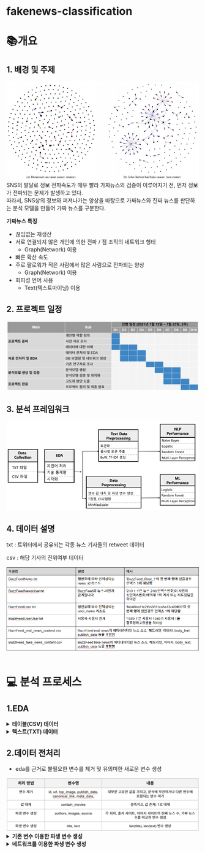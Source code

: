 # fakenews-classification

# 📚개요
## 1. 배경 및 주제
<div style="text-align: center;">
  <img src="./images/newsnetwork.png" /> <br>
</div>
SNS의 발달로 정보 전파속도가 매우 빨라 가짜뉴스의 검증이 이루어지기 전, 먼저 정보가 전파되는 문제가 발생하고 있다.
<br>
따라서, SNS상의 정보와 퍼져나가는 양상을 바탕으로 가짜뉴스와 진짜 뉴스를 판단하는 분석 모델을 만들어 가짜 뉴스를 구분한다.

<br>

**가짜뉴스 특징**
- 끊임없는 재생산
- 서로 연결되지 않은 개인에 의한 전파 / 점 조직의 네트워크 형태
    - Graph(Network) 이용
- 빠른 확산 속도
- 주로 팔로워가 적은 사람에서 많은 사람으로 전파되는 양상
    - Graph(Network) 이용
- 회피성 언어 사용 
    - Text(텍스트마이닝) 이용


## 2. 프로젝트 일정

<div style="text-align: center;">
  <img src="./images/schedule.png" /> <br>
</div>

## 3. 분석 프레임워크

<div style="text-align: center;">
  <img src="./images/framework.png" /> <br>
</div>

## 4. 데이터 설명
txt : 트위터에서 공유되는 각종 뉴스 기사들의 retweet 데이터

csv : 해당 기사의 진위여부 데이터

<div style="text-align: center;">
  <img src="./images/data.png" /> <br>
</div>
<br>

# 💻 분석 프로세스

## 1.EDA
<details><summary> <b> 테이블(CSV) 데이터 </b> </summary>
<p>
	
- 기술통계량
<div style="text-align: center;">
  <img src="./images/describe.png" /> <br>
</div>

- 결측치 <br>
<div style="text-align: center;">
  <img src="./images/na.png" /> <br>
</div>

- 막대 그래프 <br>
<div style="text-align: center;">
  <img src="./images/barchart.png" /> <br>
</div>

 <br>

</p>
</details>

<details><summary> <b> 텍스트(TXT) 데이터 </b> </summary>
<p>
	
- title 변수의 길이, 토큰 수, 토큰 길이
<div style="text-align: center;">
  <img src="./images/title_hist.png" /> <br>
</div>

- text 변수의 길이, 토큰 수, 토큰 길이  <br>
<div style="text-align: center;">
  <img src="./images/text_hist.png" /> <br>
</div>

- title, text 변수 REAL/FAKE 뉴스 품사 통계 <br>
<div style="text-align: center;">
  <img src="./images/품사통계.png" /> <br>
</div>

- 기사 본문 품사가 동사, 형용사, 부사인 빈도 수 상위 50개 단어 <br>
<div style="text-align: center;">
  <img src="./images/기사품사.png" /> <br>
</div>

 <br>
  
</p>
</details>

## 2.데이터 전처리
- eda를 근거로 불필요한 변수를 제거 및 유의미한 새로운 변수 생성
<div style="text-align: center;">
  <img src="./images/전처리.png" /> <br>
</div>

<details><summary> <b> 기존 변수 이용한 파생 변수 생성 </b> </summary>
<p>

- author, images, source 세가지 변수 이용하여 파생 변수 생성
<div style="text-align: center;">
  <img src="./images/파생변수.png" /> <br>
</div>
	
<div style="text-align: center;">
  <img src="./images/작가변수.png" /> <br>
</div>

- author 개인의 fake/real news 작성 횟수를 고려해 점수 부여
(author의 신뢰도)

- 각 뉴스별 author 신뢰도의 평균 
→ author score 변수 생성

- images, source 또한 같은 방식으로 진행
 <br>

</p>
</details>

<details><summary> <b> 네트워크를 이용한 파생 변수 생성 </b> </summary>
<p>
	
- 팔로우-팔로워 네트워크 이용하여 파생 변수 생성
<div style="text-align: center;">
  <img src="./images/네트워크파생변수.png" /> <br>
</div>


<div style="text-align: center;">
  <img src="./images/네트워크변수.png" /> <br>
</div>

- 팔로워가 적은 사람에서 많은 사람으로 전파되는 경우가 많음
    - → 뉴스를 리트윗 하는 유저의 in-degree와 out-degree를 비교

- 서로 연결되지 않은 개인에 의해 전파, 점 조직 형태의 네트워크를 가짐
    - → 뉴스를 리트윗 하는 유저의 clustering-coefficient를 비교

- 가짜 뉴스를 리트윗 하는 유저들은 가짜 뉴스를 전파하기 위함
    - → 뉴스를 리트윗 한 유저들의 진짜 뉴스, 가짜 뉴스 수 비교
 <br>

 <br>
  
</p>
</details>